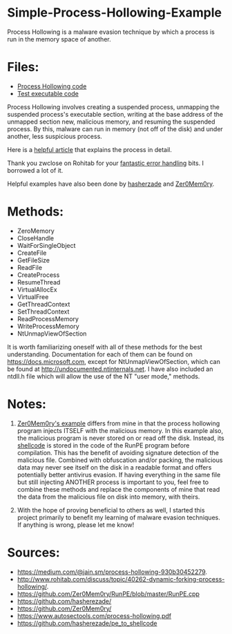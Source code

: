 # Simple-Process-Hollowing-Example
Process Hollowing is a malware evasion technique by which a process is run in the memory space of another. 

# Files:
- [Process Hollowing code](https://github.com/LordSquigles/Simple-Process-Hollowing-Example/blob/main/processHollowing/Source.cpp)
- [Test executable code](https://github.com/LordSquigles/Simple-Process-Hollowing-Example/blob/main/test/Source.cpp)

Process Hollowing involves creating a suspended process, unmapping the suspended process's executable section, writing at the base address of the unmapped section new, malicious memory, and resuming the suspended process. By this, malware can run in memory (not off of the disk) and under another, less suspicious process.

Here is a [helpful article](https://medium.com/@jain.sm/process-hollowing-930b30452279) that explains the process in detail.

Thank you zwclose on Rohitab for your [fantastic error handling](http://www.rohitab.com/discuss/topic/40262-dynamic-forking-process-hollowing/) bits. I borrowed a lot of it.

Helpful examples have also been done by [hasherzade](https://github.com/hasherezade) and [Zer0Mem0ry](https://github.com/Zer0Mem0ry/).

# Methods:

  - ZeroMemory
  - CloseHandle
  - WaitForSingleObject
  - CreateFile
  - GetFileSize
  - ReadFile
  - CreateProcess
  - ResumeThread
  - VirtualAllocEx
  - VirtualFree
  - GetThreadContext
  - SetThreadContext
  - ReadProcessMemory
  - WriteProcessMemory
  - NtUnmapViewOfSection
  
  It is worth familiarizing oneself with all of these methods for the best understanding. Documentation for each of them can be found on https://docs.microsoft.com, except for NtUnmapViewOfSection, which can be found at http://undocumented.ntinternals.net. I have also included an ntdll.h file which will allow the use of the NT "user mode," methods.
  
# Notes: 
 
1. [Zer0Mem0ry's example](https://github.com/Zer0Mem0ry/RunPE/blob/master/RunPE.cpp) differs from mine in that the process hollowing program injects ITSELF with the malicious memory. In this example also, the malicious program is never stored on or read off the disk. Instead, its [shellcode](https://github.com/hasherezade/pe_to_shellcode) is stored in the code of the RunPE program before compilation. This has the benefit of avoiding signature detection of the malicious file. Combined with obfuscation and/or packing, the malicious data may never see itself on the disk in a readable format and offers potentially better antivirus evasion. If having everything in the same file but still injecting ANOTHER process is important to you, feel free to combine these methods and replace the components of mine that read the data from the malicious file on disk into memory, with theirs.

2. With the hope of proving beneficial to others as well, I started this project primarily to benefit my learning of malware evasion techniques. If anything is wrong, please let me know!

# Sources: 

- https://medium.com/@jain.sm/process-hollowing-930b30452279.
- http://www.rohitab.com/discuss/topic/40262-dynamic-forking-process-hollowing/.
- https://github.com/Zer0Mem0ry/RunPE/blob/master/RunPE.cpp
- https://github.com/hasherezade/
- https://github.com/Zer0Mem0ry/
- https://www.autosectools.com/process-hollowing.pdf
- https://github.com/hasherezade/pe_to_shellcode
